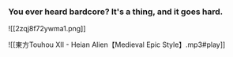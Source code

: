 ### You ever heard bardcore? It's a thing, and it goes hard.
![[2zqj8f72ywma1.png]]

![[東方Touhou XII - Heian Alien【Medieval Epic Style】.mp3#play]]